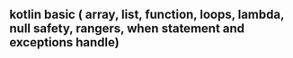 ## kotlin basic ( array, list, function, loops, lambda, null safety, rangers, when statement and exceptions handle)

